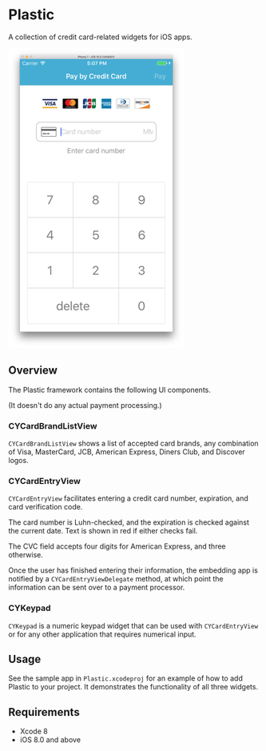 # Plastic

A collection of credit card-related widgets for iOS apps.

![Example](.readme_images/sample.png "Sample")

## Overview

The Plastic framework contains the following UI components.

(It doesn't do any actual payment processing.)

### CYCardBrandListView

`CYCardBrandListView` shows a list of accepted card brands, any combination of Visa, MasterCard, JCB, American Express, Diners Club, and Discover logos.

### CYCardEntryView

`CYCardEntryView` facilitates entering a credit card number, expiration, and card verification code.

The card number is Luhn-checked, and the expiration is checked against the current date.  Text is shown in red if either checks fail.

The CVC field accepts four digits for American Express, and three otherwise.

Once the user has finished entering their information, the embedding app is notified by a `CYCardEntryViewDelegate` method, at which point the information can be sent over to a payment processor.

### CYKeypad

`CYKeypad` is a numeric keypad widget that can be used with `CYCardEntryView` or for any other application that requires numerical input.

## Usage

See the sample app in `Plastic.xcodeproj` for an example of how to add Plastic to your project.  It demonstrates the functionality of all three widgets.

## Requirements

* Xcode 8
* iOS 8.0 and above
